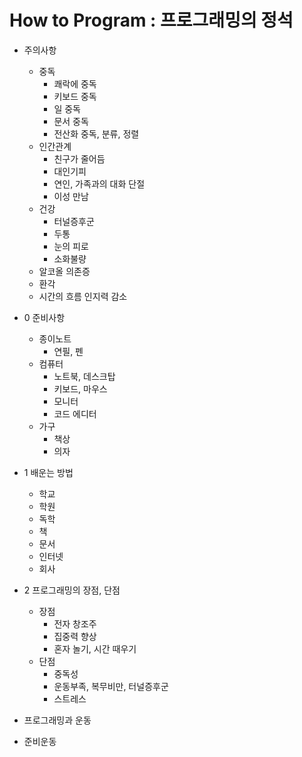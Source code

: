 # How to Program : 프로그래밍의 정석

- 주의사항
  - 중독
    - 쾌락에 중독
    - 키보드 중독
    - 일 중독
    - 문서 중독
    - 전산화 중독, 분류, 정렬
  - 인간관계
    - 친구가 줄어듬
    - 대인기피
    - 연인, 가족과의 대화 단절
    - 이성 만남
  - 건강
    - 터널증후군
    - 두통
    - 눈의 피로
    - 소화불량
  - 알코올 의존증
  - 환각
  - 시간의 흐름 인지력 감소

- 0 준비사항
  - 종이노트
    - 연필, 펜
  - 컴퓨터
    - 노트북, 데스크탑
    - 키보드, 마우스
    - 모니터
    - 코드 에디터
  - 가구
    - 책상
    - 의자

- 1 배운는 방법
  - 학교
  - 학원
  - 독학
  - 책
  - 문서
  - 인터넷
  - 회사

- 2 프로그래밍의 장점, 단점
  - 장점
    - 전자 창조주
    - 집중력 향상
    - 혼자 놀기, 시간 때우기
  - 단점
    - 중독성
    - 운동부족, 복무비만, 터널증후군
    - 스트레스

- 프로그래밍과 운동
- 준비운동

